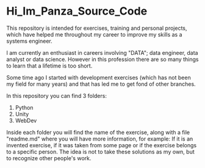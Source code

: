 # Hi_Im_Panza_Source_Code

This repository is intended for exercises, training and personal projects, which have helped me throughout my career to improve my skills as a systems engineer.

I am currently an enthusiast in careers involving "DATA"; data engineer, data analyst or data science. However in this profession there are so many things to learn that a lifetime is too short.

Some time ago I started with development exercises (which has not been my field for many years) and that has led me to get fond of other branches.

In this repository you can find 3 folders:

1. Python
2. Unity
3. WebDev

Inside each folder you will find the name of the exercise, along with a file "readme.md" where you will have more information, for example: If it is an invented exercise, if it was taken from some page or if the exercise belongs to a specific person. The idea is not to take these solutions as my own, but to recognize other people's work.




